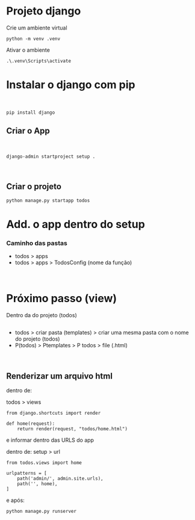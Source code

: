 # Projeto django

Crie um ambiente virtual


```
python -m venv .venv
```

Ativar o ambiente

```
.\.venv\Scripts\activate
```

# Instalar o django com pip

</br> 

```
pip install django
```

## Criar o App
</br> 

```
django-admin startproject setup .
```
</br> 

## Criar o projeto

```
python manage.py startapp todos
```
 
# Add. o app dentro do setup
### Caminho das pastas
- todos > apps 
- todos > apps > TodosConfig (nome da função)

<br>

# Próximo passo (view)
Dentro da do projeto (todos)
##
- todos > criar pasta (templates) > criar uma mesma pasta com o nome do projeto (todos)
- P(todos) > Ptemplates > P todos > file (.html)

</br>

## Renderizar um arquivo html
dentro de:

todos > views

```
from django.shortcuts import render

def home(request):
    return render(request, "todos/home.html")
```
e informar dentro das URLS do app

dentro de:
setup > url 
```
from todos.views import home

urlpatterns = [
    path('admin/', admin.site.urls),
    path('', home),
]
```

e após: 
```
python manage.py runserver
```